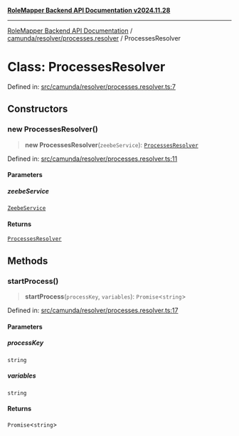 [**RoleMapper Backend API Documentation v2024.11.28**](../../../../README.md)

***

[RoleMapper Backend API Documentation](../../../../modules.md) / [camunda/resolver/processes.resolver](../README.md) / ProcessesResolver

# Class: ProcessesResolver

Defined in: [src/camunda/resolver/processes.resolver.ts:7](https://github.com/FlowCraft-AG/RoleMapper/blob/3cef41945a7433078df8de15ae023cbf018d74ba/backend/src/camunda/resolver/processes.resolver.ts#L7)

## Constructors

### new ProcessesResolver()

> **new ProcessesResolver**(`zeebeService`): [`ProcessesResolver`](ProcessesResolver.md)

Defined in: [src/camunda/resolver/processes.resolver.ts:11](https://github.com/FlowCraft-AG/RoleMapper/blob/3cef41945a7433078df8de15ae023cbf018d74ba/backend/src/camunda/resolver/processes.resolver.ts#L11)

#### Parameters

##### zeebeService

[`ZeebeService`](../../../service/zeebe.service/classes/ZeebeService.md)

#### Returns

[`ProcessesResolver`](ProcessesResolver.md)

## Methods

### startProcess()

> **startProcess**(`processKey`, `variables`): `Promise`\<`string`\>

Defined in: [src/camunda/resolver/processes.resolver.ts:17](https://github.com/FlowCraft-AG/RoleMapper/blob/3cef41945a7433078df8de15ae023cbf018d74ba/backend/src/camunda/resolver/processes.resolver.ts#L17)

#### Parameters

##### processKey

`string`

##### variables

`string`

#### Returns

`Promise`\<`string`\>

